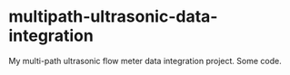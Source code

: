 # multipath-ultrasonic-data-integration
My multi-path ultrasonic flow meter data integration project. Some code.

